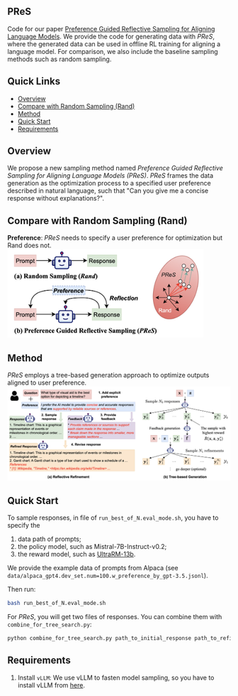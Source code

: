 ## PReS
Code for our paper [Preference Guided Reflective Sampling for Aligning Language Models](). We provide the code for generating data with *PReS*, where the generated data can be used in offline RL training for aligning a language model. For comparison, we also include the baseline sampling methods such as random sampling.



## Quick Links
  - [Overview](#overview)
  - [Compare with Random Sampling (Rand)](#compare-with-random-sampling-rand)
  - [Method](#method)
  - [Quick Start](#quick-start)
  - [Requirements](#requirements)

## Overview
We propose a new sampling method named *Preference Guided Reflective Sampling for Aligning Language Models (PReS)*. *PReS* frames the data generation as the optimization process to a specified user preference described in natural language, such that "Can you give me a concise response without explanations?". 

## Compare with Random Sampling (Rand)
**Preference**: *PReS* needs to specify a user preference for optimization but Rand does not. 
<img src="./figures/compare_random.png" height="200" alt="Description of Image">


## Method
*PReS* employs a tree-based generation approach to optimize outputs aligned to user preference. 
![](./figures/method.png)






## Quick Start
To sample responses, in file of `run_best_of_N.eval_mode.sh`, you have to specify the 

1. data path of prompts;
2. the policy model, such as Mistral-7B-Instruct-v0.2;
3. the reward model, such as [UltraRM-13b](https://huggingface.co/openbmb/UltraRM-13b). 

We provide the example data of prompts from Alpaca (see `data/alpaca_gpt4.dev_set.num=100.w_preference_by_gpt-3.5.jsonl`).

Then run:
```bash
bash run_best_of_N.eval_mode.sh
```

For *PReS*, you will get two files of responses. You can combine them with `combine_for_tree_search.py`:

```bash
python combine_for_tree_search.py path_to_initial_response path_to_refinement path_to_save
```

## Requirements

1. Install `vLLM`: We use vLLM to fasten model sampling, so you have to install vLLM from [here](https://docs.vllm.ai/en/latest/getting_started/installation.html).

